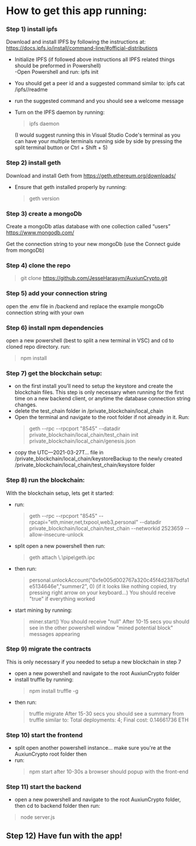 # How to get this app running:

### Step 1) install ipfs

Download and install IPFS by following the instructions at:  
 https://docs.ipfs.io/install/command-line/#official-distributions

- Initialize IPFS (if followed above instructions all IPFS related things should be preformed in Powershell)  
  -Open Powershell and run: ipfs init
- You should get a peer id and a suggested command similar to: ipfs cat /ipfs/<HASH>/readme
- run the suggested command and you should see a welcome message
- Turn on the IPFS daemon by running:

  > ipfs daemon

  (I would suggest running this in Visual Studio Code's terminal as you can have your multiple terminals running side by side by pressing the split terminal button or Ctrl + Shift + 5)

### Step 2) install geth

Download and install Geth from https://geth.ethereum.org/downloads/

- Ensure that geth installed properly by running:
  > geth version

### Step 3) create a mongoDb

Create a mongoDb atlas database with one collection called “users”  
https://www.mongodb.com/

Get the connection string to your new mongoDb (use the Connect guide from mongoDb)

### Step 4) clone the repo

> git clone https://github.com/JesseHarasym/AuxiunCrypto.git

### Step 5) add your connection string

open the .env file in /backend and replace the example mongoDb connection string with your own

### Step 6) install npm dependencies

open a new powershell (best to split a new terminal in VSC) and cd to cloned repo directory. run:

> npm install

### Step 7) get the blockchain setup:

- on the first install you’ll need to setup the keystore and create the blockchain files. This step is only necessary when running for the first time on a new backend client, or anytime the database connection string changes.
- delete the test_chain folder in /private_blockchain/local_chain
- Open the terminal and navigate to the root folder if not already in it. Run:
  > geth --rpc --rpcport "8545" --datadir private_blockchain/local_chain/test_chain init private_blockchain/local_chain/genesis.json
- copy the UTC—2021-03-27T… file in /private_blockchain/local_chain/keystoreBackup to the newly created /private_blockchain/local_chain/test_chain/keystore folder

### Step 8) run the blockchain:

With the blockchain setup, lets get it started:

- run:
  > geth --rpc --rpcport "8545" --rpcapi="eth,miner,net,txpool,web3,personal" --datadir private_blockchain/local_chain/test_chain --networkid 2523659 --allow-insecure-unlock
- split open a new powershell then run:
  > geth attach \\.\pipe\geth.ipc
- then run:
  > personal.unlockAccount("0xfe005d002767a320c45f4d2387bdfa1e5134646e","summer2", 0)
  (if it looks like nothing copied, try pressing right arrow on your keyboard...)
  You should receive "true" if everything worked
- start mining by running:
  > miner.start()
      You should receive "null"
      After 10-15 secs you should see in the other powershell window "mined potential block" messages appearing

### Step 9) migrate the contracts

This is only necessary if you needed to setup a new blockchain in step 7

- open a new powershell and navigate to the root AuxiunCrypto folder
- install truffle by running:
  > npm install truffle -g
- then run:
  > truffle migrate
      After 15-30 secs you should see a summary from truffle similar to: Total deployments: 4; Final cost: 0.14661736 ETH

### Step 10) start the frontend

- split open another powershell instance... make sure you're at the AuxiunCrypto root folder then
- run:
  > npm start
      after 10-30s a browser should popup with the front-end

### Step 11) start the backend

- open a new powershell and navigate to the root AuxiunCrypto folder, then cd to backend folder then run:

> node server.js

## Step 12) Have fun with the app!
